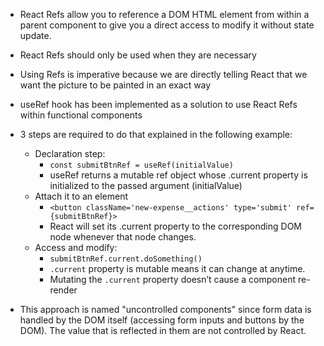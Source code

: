 - React Refs allow you to reference a DOM HTML element from within a parent component to give you a direct access 
to modify it without state update.
- React Refs should only be used when they are necessary 
- Using Refs is imperative because we are directly telling React that we want the picture to be painted
in an exact way
- useRef hook has been implemented as a solution to use React Refs within functional components
- 3 steps are required to do that explained in the following example: 
    - Declaration step:
      - `const submitBtnRef = useRef(initialValue)`
      - useRef returns a mutable ref object whose .current property is initialized to the passed argument (initialValue)
    - Attach it to an element
      - `<button className='new-expense__actions' type='submit' ref={submitBtnRef}>`
      - React will set its .current property to the corresponding DOM node whenever that node changes.
    - Access and modify:
      - `submitBtnRef.current.doSomething()`
      - `.current` property is mutable means it can change at anytime.
      - Mutating the `.current` property doesn’t cause a component re-render

- This approach is named "uncontrolled components" since form data is handled by the DOM itself (accessing form inputs and buttons by the DOM). The value that is reflected in them are not controlled by React. 
